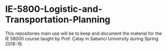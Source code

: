 # IE-5800-Logistic-and-Transportation-Planning
This repositories main use will be to keep and document the material for the IE 58000 course taught by Prof. Çatay in Sabanci University during Spring 2018-19. 
